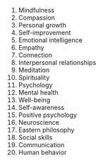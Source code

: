 1. Mindfulness
2. Compassion
3. Personal growth
4. Self-improvement
5. Emotional intelligence
6. Empathy
7. Connection
8. Interpersonal relationships
9. Meditation
10. Spirituality
11. Psychology
12. Mental health
13. Well-being
14. Self-awareness
15. Positive psychology
16. Neuroscience
17. Eastern philosophy
18. Social skills
19. Communication
20. Human behavior
